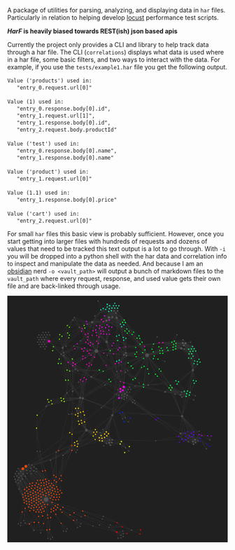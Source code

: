 A package of utilities for parsing, analyzing, and displaying data in `har` files.
Particularly in relation to helping develop [locust](https://locust.io/) performance test scripts.

***HarF* is heavily biased towards REST(ish) json based apis**

Currently the project only provides a CLI and library to help track data through a har file.
The CLI (`correlations`) displays what data is used where in a har file, some basic filters, and two ways to interact with the data.
For example, if you use the `tests/example1.har` file you get the following output.
```
Value ('products') used in:  
   "entry_0.request.url[0]"  
  
Value (1) used in:  
   "entry_0.response.body[0].id",  
   "entry_1.request.url[1]",  
   "entry_1.response.body[0].id",  
   "entry_2.request.body.productId"  
  
Value ('test') used in:  
   "entry_0.response.body[0].name",  
   "entry_1.response.body[0].name"  
  
Value ('product') used in:  
   "entry_1.request.url[0]"  
  
Value (1.1) used in:  
   "entry_1.response.body[0].price"  
  
Value ('cart') used in:  
   "entry_2.request.url[0]"
```
For small `har` files this basic view is probably sufficient.
However, once you start getting into larger files with hundreds of requests and dozens of values that need to be tracked this text output is a lot to go through.
With `-i` you will be dropped into a python shell with the har data and correlation info to inspect and manipulate the data as needed.
And because I am an [obsidian](https://obsidian.md/) nerd `-o <vault_path>` will output a bunch of markdown files to the `vault_path` where every request, response, and used value gets their own file and are back-linked through usage.

![Example Obsidian graph of linked HAR data](https://github.com/MystiriodisLykos/harf/blob/dev/assets/obsidian_example.png?raw=true)
